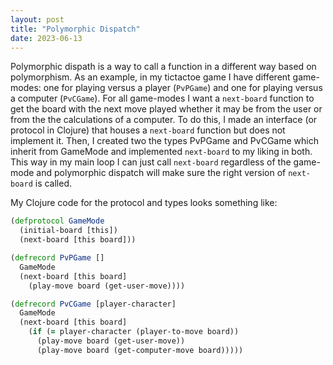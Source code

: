 ```yaml
---
layout: post
title: "Polymorphic Dispatch"
date: 2023-06-13
---
```


Polymorphic dispath is a way to call a function in a different way based on polymorphism. As an example, in my tictactoe game I have different game-modes: one for playing versus a player (`PvPGame`) and one for playing versus a computer (`PvCGame`). For all game-modes I want a `next-board` function to get the board with the next move played whether it may be from the user or from the the calculations of a computer. To do this, I made an interface (or protocol in Clojure) that houses a `next-board` function but does not implement it. Then, I created two the types PvPGame and PvCGame which inherit from GameMode and implemented `next-board` to my liking in both. This way in my main loop I can just call `next-board` regardless of the game-mode and polymorphic dispatch will make sure the right version of `next-board` is called.

My Clojure code for the protocol and types looks something like:
```clojure
(defprotocol GameMode
  (initial-board [this])
  (next-board [this board]))

(defrecord PvPGame []
  GameMode
  (next-board [this board]
    (play-move board (get-user-move))))

(defrecord PvCGame [player-character]
  GameMode
  (next-board [this board]
    (if (= player-character (player-to-move board))
      (play-move board (get-user-move))
      (play-move board (get-computer-move board)))))
```